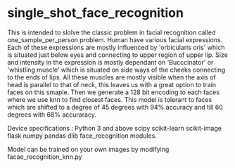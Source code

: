 # single_shot_face_recognition
  This is intended to slolve the classic problem in facial recognition called one_sample_per_person problem.
  Human have various facial expressions. Each of these expressions are mostly influenced by 'orbicularis oris' which is situated just below eyes and connecting to upper region of upper lip.
  Size and intensity in the expression is mostly dependant on 'Bucccinator' or 'whistling muscle' which is situated on side ways of the cheeks connecting to the ends of lips.
  All these muscles are mostly visible when the axis of head is parallel to that of neck, this leaves us with a great option to train faces on this smaple.
  Then we generate a 128 bit encoding to each faces where we use knn to find closest faces. This model is tolerant to faces which are shifted to a degree of 45 degrees with 94% accuracy and till 60 degrees with 68% accuraracy.
  
  Device specifications :
  Python 3 and above
  scipy
  scikit-learn
  scikit-image
  flask
  numpy
  pandas
  dlib
  face_recognition modules.
  
  
  Model can be trained on your own images by modifying facae_recognition_knn.py
